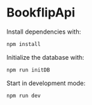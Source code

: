 # BookflipApi

Install dependencies with:

```sh
npm install
```

Initialize the database with:
```sh
npm run initDB
```


Start in development mode:

```sh
npm run dev
```
